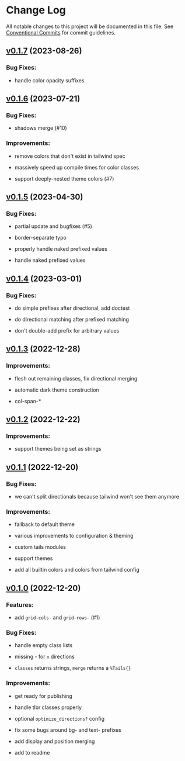 # Change Log

All notable changes to this project will be documented in this file.
See [Conventional Commits](Https://conventionalcommits.org) for commit guidelines.

<!-- changelog -->

## [v0.1.7](https://github.com/zachdaniel/tails/compare/v0.1.6...v0.1.7) (2023-08-26)




### Bug Fixes:

* handle color opacity suffixes

## [v0.1.6](https://github.com/zachdaniel/tails/compare/v0.1.5...v0.1.6) (2023-07-21)




### Bug Fixes:

* shadows merge (#10)

### Improvements:

* remove colors that don't exist in tailwind spec

* massively speed up compile times for color classes

* support deeply-nested theme colors (#7)

## [v0.1.5](https://github.com/zachdaniel/tails/compare/v0.1.4...v0.1.5) (2023-04-30)




### Bug Fixes:

* partial update and bugfixes (#5)

* border-separate typo

* properly handle naked prefixed values

* handle naked prefixed values

## [v0.1.4](https://github.com/zachdaniel/tails/compare/v0.1.3...v0.1.4) (2023-03-01)




### Bug Fixes:

* do simple prefixes after directional, add doctest

* do directional matching after prefixed matching

* don't double-add prefix for arbitrary values

## [v0.1.3](https://github.com/zachdaniel/tails/compare/v0.1.2...v0.1.3) (2022-12-28)




### Improvements:

* flesh out remaining classes, fix directional merging

* automatic dark theme construction

* col-span-*

## [v0.1.2](https://github.com/zachdaniel/tails/compare/v0.1.1...v0.1.2) (2022-12-22)




### Improvements:

* support themes being set as strings

## [v0.1.1](https://github.com/zachdaniel/tails/compare/v0.1.0...v0.1.1) (2022-12-20)




### Bug Fixes:

* we can't split directionals because tailwind won't see them anymore

### Improvements:

* fallback to default theme

* various improvements to configuration & theming

* custom tails modules

* support themes

* add all builtin colors and colors from tailwind config

## [v0.1.0](https://github.com/zachdaniel/tails/compare/v0.1.0...v0.1.0) (2022-12-20)




### Features:

* add `grid-cols-` and `grid-rows-` (#1)

### Bug Fixes:

* handle empty class lists

* missing - for `x` directions

* `classes` returns strings, `merge` returns a `%Tails{}`

### Improvements:

* get ready for publishing

* handle tlbr classes properly

* optional `optimize_directions?` config

* fix some bugs around bg- and text- prefixes

* add display and position merging

* add to readme
